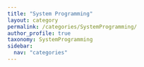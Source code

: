 ```yaml
---
title: "System Programming"
layout: category
permalink: /categories/SystemProgramming/
author_profile: true
taxonomy: SystemProgramming
sidebar:
  nav: "categories"
---
```

